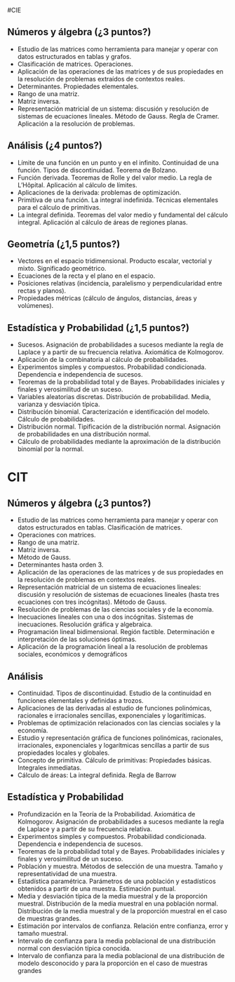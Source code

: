 #CIE

## Números y álgebra (¿3 puntos?)

- Estudio de las matrices como herramienta para manejar y operar con datos estructurados en tablas y grafos.
- Clasificación de matrices. Operaciones.
- Aplicación de las operaciones de las matrices y de sus propiedades en la resolución de problemas extraídos de contextos reales.
- Determinantes. Propiedades elementales.
- Rango de una matriz.
- Matriz inversa.
- Representación matricial de un sistema: discusión y resolución de sistemas de ecuaciones lineales. Método de Gauss. Regla de Cramer. Aplicación a la resolución de problemas.


## Análisis (¿4 puntos?)

- Límite de una función en un punto y en el infinito. Continuidad de una función. Tipos de discontinuidad. Teorema de Bolzano.
- Función derivada. Teoremas de Rolle y del valor medio. La regla de L’Hôpital. Aplicación al cálculo de límites.
- Aplicaciones de la derivada: problemas de optimización.
- Primitiva de una función. La integral indefinida. Técnicas elementales para el cálculo de primitivas.
- La integral definida. Teoremas del valor medio y fundamental del cálculo integral. Aplicación al cálculo de áreas de regiones planas.

## Geometría (¿1,5 puntos?)

- Vectores en el espacio tridimensional. Producto escalar, vectorial y mixto. Significado geométrico.
- Ecuaciones de la recta y el plano en el espacio.
- Posiciones relativas (incidencia, paralelismo y perpendicularidad entre rectas y planos).
- Propiedades métricas (cálculo de ángulos, distancias, áreas y volúmenes).

## Estadística y Probabilidad (¿1,5 puntos?)

- Sucesos. Asignación de probabilidades a sucesos mediante la regla de Laplace y a partir de su frecuencia relativa. Axiomática de Kolmogorov.
- Aplicación de la combinatoria al cálculo de probabilidades.
- Experimentos simples y compuestos. Probabilidad condicionada. Dependencia e independencia de sucesos.
- Teoremas de la probabilidad total y de Bayes. Probabilidades iniciales y finales y verosimilitud de un suceso.
- Variables aleatorias discretas. Distribución de probabilidad. Media, varianza y desviación típica.
- Distribución binomial. Caracterización e identificación del modelo. Cálculo de probabilidades.
- Distribución normal. Tipificación de la distribución normal. Asignación de probabilidades en una distribución normal.
- Cálculo de probabilidades mediante la aproximación de la distribución binomial por la normal.


# CIT

## Números y álgebra (¿3 puntos?)

- Estudio de las matrices como herramienta para manejar y operar con datos estructurados en tablas. Clasificación de matrices.
- Operaciones con matrices.
- Rango de una matriz.
- Matriz inversa.
- Método de Gauss.
- Determinantes hasta orden 3.
- Aplicación de las operaciones de las matrices y de sus propiedades en la resolución de problemas en contextos reales.
- Representación matricial de un sistema de ecuaciones lineales: discusión y resolución de sistemas de ecuaciones lineales (hasta tres ecuaciones con tres incógnitas). Método de Gauss.
- Resolución de problemas de las ciencias sociales y de la economía.
- Inecuaciones lineales con una o dos incógnitas. Sistemas de inecuaciones. Resolución gráfica y algebraica.
- Programación lineal bidimensional. Región factible. Determinación e interpretación de las soluciones óptimas.
- Aplicación de la programación lineal a la resolución de problemas sociales, económicos y demográficos

## Análisis

- Continuidad. Tipos de discontinuidad. Estudio de la continuidad en funciones elementales y definidas a trozos.
- Aplicaciones de las derivadas al estudio de funciones polinómicas, racionales e irracionales sencillas, exponenciales
y logarítimicas.
- Problemas de optimización relacionados con las ciencias sociales y la economía.
- Estudio y representación gráfica de funciones polinómicas, racionales, irracionales, exponenciales y logarítmicas sencillas a partir de sus propiedades locales y globales.
- Concepto de primitiva. Cálculo de primitivas: Propiedades básicas. Integrales inmediatas.
- Cálculo de áreas: La integral definida. Regla de Barrow


## Estadística y Probabilidad

- Profundización en la Teoría de la Probabilidad. Axiomática de Kolmogorov. Asignación de probabilidades a sucesos mediante la regla de Laplace y a partir de su frecuencia relativa.
- Experimentos simples y compuestos. Probabilidad condicionada. Dependencia e independencia de sucesos.
- Teoremas de la probabilidad total y de Bayes. Probabilidades iniciales y finales y verosimilitud de un suceso.
- Población y muestra. Métodos de selección de una muestra. Tamaño y representatividad de una muestra.
- Estadística paramétrica. Parámetros de una población y estadísticos obtenidos a partir de una muestra. Estimación puntual.
- Media y desviación típica de la media muestral y de la proporción muestral. Distribución de la media muestral en una población normal. Distribución de la media muestral y de la proporción muestral en el caso de muestras grandes.
- Estimación por intervalos de confianza. Relación entre confianza, error y tamaño muestral.
- Intervalo de confianza para la media poblacional de una distribución normal con desviación típica conocida.
- Intervalo de confianza para la media poblacional de una distribución de modelo desconocido y para la proporción en el caso de muestras grandes
